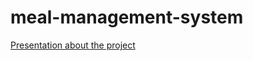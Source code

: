 # meal-management-system
[Presentation about the project](https://sites.google.com/view/mealmanage/home)
